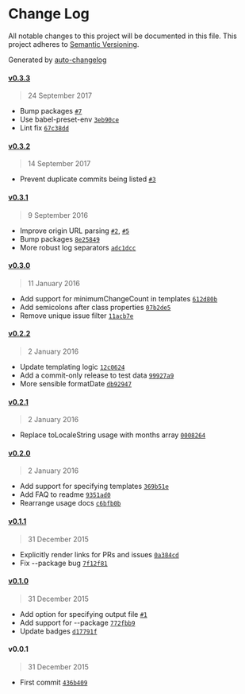 # Change Log
All notable changes to this project will be documented in this file. This project adheres to [Semantic Versioning](http://semver.org/).

Generated by [auto-changelog](https://github.com/CookPete/auto-changelog)


#### [v0.3.3](https://github.com/CookPete/auto-changelog/compare/v0.3.2...v0.3.3)
> 24 September 2017

* Bump packages [`#7`](https://github.com/CookPete/auto-changelog/issues/7)
* Use babel-preset-env [`3eb90ce`](https://github.com/CookPete/auto-changelog/commit/3eb90ce74791fa803e3013aab12d0ff3cecc403b)
* Lint fix [`67c38dd`](https://github.com/CookPete/auto-changelog/commit/67c38ddf70b7420de0a9bae061efe858e879e0b7)


#### [v0.3.2](https://github.com/CookPete/auto-changelog/compare/v0.3.1...v0.3.2)
> 14 September 2017

* Prevent duplicate commits being listed [`#3`](https://github.com/CookPete/auto-changelog/issues/3)


#### [v0.3.1](https://github.com/CookPete/auto-changelog/compare/v0.3.0...v0.3.1)
> 9 September 2016

* Improve origin URL parsing [`#2`](https://github.com/CookPete/auto-changelog/issues/2), [`#5`](https://github.com/CookPete/auto-changelog/issues/5)
* Bump packages [`8e25849`](https://github.com/CookPete/auto-changelog/commit/8e258493826b744539fbcc2a97ee51026d404ecb)
* More robust log separators [`adc1dcc`](https://github.com/CookPete/auto-changelog/commit/adc1dccb744335ed1b0cb52a32f23605f92bbe97)


#### [v0.3.0](https://github.com/CookPete/auto-changelog/compare/v0.2.2...v0.3.0)
> 11 January 2016

* Add support for minimumChangeCount in templates [`612d80b`](https://github.com/CookPete/auto-changelog/commit/612d80b02cabbc2faeddd39c57bd086661932aef)
* Add semicolons after class properties [`07b2de5`](https://github.com/CookPete/auto-changelog/commit/07b2de5131f4354565b2ba94a5fc181a1448b5c2)
* Remove unique issue filter [`11acb7e`](https://github.com/CookPete/auto-changelog/commit/11acb7e4a9f2782a95e0932917828646103bd85a)


#### [v0.2.2](https://github.com/CookPete/auto-changelog/compare/v0.2.1...v0.2.2)
> 2 January 2016

* Update templating logic [`12c0624`](https://github.com/CookPete/auto-changelog/commit/12c0624e7e419a70bd5f3b403d7e0bd8f23ec617)
* Add a commit-only release to test data [`99927a9`](https://github.com/CookPete/auto-changelog/commit/99927a9b2126e656f70964f303a477aa4a5f811b)
* More sensible formatDate [`db92947`](https://github.com/CookPete/auto-changelog/commit/db92947e6129cc20cd7777b7ed90b2bd547918c0)


#### [v0.2.1](https://github.com/CookPete/auto-changelog/compare/v0.2.0...v0.2.1)
> 2 January 2016

* Replace toLocaleString usage with months array [`0008264`](https://github.com/CookPete/auto-changelog/commit/0008264bcabddf8d2b6b19fde7aa41b0de7a5b77)


#### [v0.2.0](https://github.com/CookPete/auto-changelog/compare/v0.1.1...v0.2.0)
> 2 January 2016

* Add support for specifying templates [`369b51e`](https://github.com/CookPete/auto-changelog/commit/369b51e9ff05bccba19cd09d9d519bca579bf972)
* Add FAQ to readme [`9351ad0`](https://github.com/CookPete/auto-changelog/commit/9351ad0b5f6e7f59e1b51b1c7ea1a3e7720dfbbc)
* Rearrange usage docs [`c6bfb0b`](https://github.com/CookPete/auto-changelog/commit/c6bfb0be0b429ce7f9697eb1097ec3e2288aff74)


#### [v0.1.1](https://github.com/CookPete/auto-changelog/compare/v0.1.0...v0.1.1)
> 31 December 2015

* Explicitly render links for PRs and issues [`0a384cd`](https://github.com/CookPete/auto-changelog/commit/0a384cdeb3e9c3641fc3f655b0d9aeff58f8ebd3)
* Fix --package bug [`7f12f81`](https://github.com/CookPete/auto-changelog/commit/7f12f81f06441af4c74508ccc673e7052dec8d18)


#### [v0.1.0](https://github.com/CookPete/auto-changelog/compare/v0.0.1...v0.1.0)
> 31 December 2015

* Add option for specifying output file [`#1`](https://github.com/CookPete/auto-changelog/issues/1)
* Add support for --package [`772fbb9`](https://github.com/CookPete/auto-changelog/commit/772fbb988f41d893bccd88417a2b5992543bc936)
* Update badges [`d17791f`](https://github.com/CookPete/auto-changelog/commit/d17791f478b7fc4a48877b5c79a1ce857223553a)


#### v0.0.1
> 31 December 2015

* First commit [`436b409`](https://github.com/CookPete/auto-changelog/commit/436b409bb6b3f853d14e2eda6ca1d87f78d00a14)
